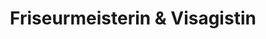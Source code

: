 ---
title: "Friseurmeisterin & Visagistin"
url: /winsen-luhe/friseurmeisterin-und-visagistin/
shop: Friseur
---